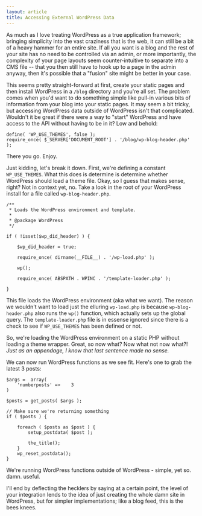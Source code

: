 ```yaml
---
layout: article
title: Accessing External WordPress Data
---
```


As much as I love treating WordPress as a true application framework; bringing simplicity into the vast craziness that is the web, it can still be a bit of a heavy hammer for an entire site. If all you want is a blog and the rest of your site has no need to be controlled via an admin, or more importantly, the complexity of your page layouts seem counter-intuitive to separate into a CMS file -- that you then still have to hook up to a page in the admin anyway, then it's possible that a "fusion" site might be better in your case.

This seems pretty straight-forward at first, create your static pages and then install WordPress in a `/blog` directory and you're all set. The problem comes when you'd want to do something simple like pull-in various bits of information from your blog into your static pages. It may seem a bit tricky, but accessing WordPress data outside of WordPress isn't that complicated. Wouldn't it be great if there were a way to "start" WordPress and have access to the API without having to be in it? Low and behold:

    define( 'WP_USE_THEMES', false );
    require_once( $_SERVER['DOCUMENT_ROOT'] . '/blog/wp-blog-header.php' );

There you go. Enjoy.

Just kidding, let's break it down. First, we're defining a constant `WP_USE_THEMES`. What this does is determine is determine whether WordPress should load a theme file. Okay, so I guess that makes sense, right? Not in context yet, no. Take a look in the root of your WordPress install for a file called `wp-blog-header.php`.

    /**
     * Loads the WordPress environment and template.
     *
     * @package WordPress
     */

    if ( !isset($wp_did_header) ) {

        $wp_did_header = true;

        require_once( dirname(__FILE__) . '/wp-load.php' );

        wp();

        require_once( ABSPATH . WPINC . '/template-loader.php' );

    }

This file loads the WordPress environment (aka what we want). The reason we wouldn't want to load just the elluring `wp-load.php` is because `wp-blog-header.php` also runs the `wp()` function, which actually sets up the global query. The `template-loader.php` file is in essense ignored since there is a check to see if `WP_USE_THEMES` has been defined or not.

So, we're loading the WordPress environment on a static PHP without loading a theme wrapper. Great, so now what? Now what not now what?! _Just as an appendage, I know that last sentence made no sense._

We can now run WordPress functions as we see fit. Here's one to grab the latest 3 posts:

    $args =  array(
        'numberposts' =>    3
    )

    $posts = get_posts( $args );

    // Make sure we're returning something
    if ( $posts ) {

        foreach ( $posts as $post ) {
            setup_postdata( $post );

            the_title();
        }
        wp_reset_postdata();
    }

We're running WordPress functions outside of WordPress - simple, yet so. damn. useful.

I'll end by deflecting the hecklers by saying at a certain point, the level of your integration lends to the idea of just creating the whole damn site in WordPress, but for simpler implementations; like a blog feed, this is the bees knees.
